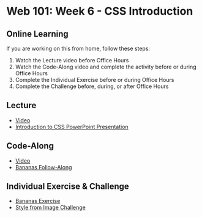 # Web 101: Week 6 - CSS Introduction

## Online Learning
If you are working on this from home, follow these steps:

1. Watch the Lecture video before Office Hours
1. Watch the Code-Along video and complete the activity before or during Office Hours
1. Complete the Individual Exercise before or during Office Hours
1. Complete the Challenge before, during, or after Office Hours

## Lecture
- [Video](https://www.youtube.com/watch?v=FeDIKh0WMO8&list=PL1P_sExxi-9PSNwmays_UE8JYllVu7P7u&index=3&t=0s)
- <a href="IntroductionToCss.pptx" target="_blank">Introduction to CSS PowerPoint Presentation</a>

## Code-Along
- [Video](https://www.youtube.com/watch?v=hk06Ul9Iagg&list=PL1P_sExxi-9PSNwmays_UE8JYllVu7P7u&index=3)
- [Bananas Follow-Along](BananasFollowAlong.md)

## Individual Exercise & Challenge
- [Bananas Exercise](BananasIndividual.md)
- [Style from Image Challenge](StyleFromImageChallenge.md)